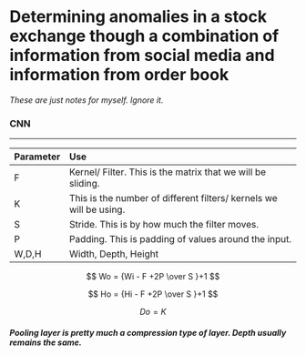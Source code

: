 # Determining anomalies in a stock exchange though a combination of information from social media and information from order book

*These are just notes for myself. Ignore it.*

### CNN

---

| Parameter | Use                                                                |
|:--------- |:------------------------------------------------------------------ |
| F         | Kernel/ Filter. This is the matrix that we will be sliding.        |
| K         | This is the number of different filters/ kernels we will be using. |
| S         | Stride. This is by how much the filter moves.                      |
| P         | Padding. This is padding of values around the input.               |
| W,D,H     | Width, Depth, Height                                               |

$$
Wo = {Wi - F +2P \over S }+1
$$

$$
Ho = {Hi - F +2P \over S }+1
$$

$$
Do = K
$$

##### Pooling layer is pretty much a compression type of layer. Depth usually remains the same.


